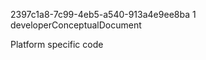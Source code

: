 ﻿<id>2397c1a8-7c99-4eb5-a540-913a4e9ee8ba
<version>1
<contenttype>developerConceptualDocument

Platform specific code



